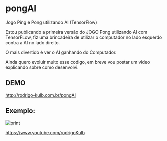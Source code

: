 # pongAI
Jogo Ping e Pong utilizando AI (TensorFlow)

Estou publicando a primeira versão do JOGO Pong utilizando AI com TensorFLow, fiz uma brincadeira de utilizar o computador no lado esquerdo contra a AI no lado direito.

O mais divertido é ver o AI ganhando do Computador.

Ainda quero evoluir muito esse codigo, em breve vou postar um video explicando sobre como desenvolvi.

## DEMO
http://rodrigo-kulb.com.br/pongAI

## Exemplo:

![print](http://rodrigo-kulb.com.br/pong/img/print.png)

https://www.youtube.com/rodrigoKulb
